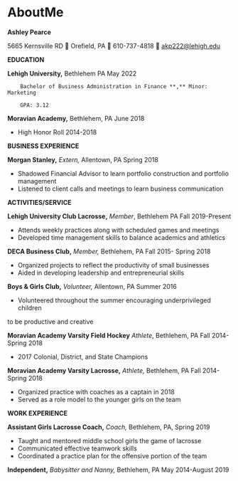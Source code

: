 # AboutMe
**Ashley Pearce**

5665 Kernsville RD  Orefield, PA  610-737-4818  akp222@lehigh.edu

**EDUCATION**

**Lehigh University,** Bethlehem PA                                                                                    May 2022

        Bachelor of Business Administration in Finance **,** Minor: Marketing

        GPA: 3.12

**Moravian Academy,** Bethlehem, PA                                                                                           June 2018

- High Honor Roll 2014-2018

**BUSINESS EXPERIENCE**

**Morgan Stanley,** _Extern,_ Allentown, PA                                                                         Spring 2018

- Shadowed Financial Advisor to learn portfolio construction and portfolio management
- Listened to client calls and meetings to learn business communication

**ACTIVITIES/SERVICE**

**Lehigh University Club Lacrosse,** _Member_, Bethlehem PA                                                              Fall 2019-Present

- Attends weekly practices along with scheduled games and meetings
- Developed time management skills to balance academics and athletics

**DECA Business Club,** _Member,_ Bethlehem, PA                                                         Fall 2015- Spring 2018

- Organized projects to reflect the productivity of small businesses
- Aided in developing leadership and entrepreneurial skills

**Boys &amp; Girls Club,** _Volunteer,_ Allentown, PA                                                                        Summer 2016

- Volunteered throughout the summer encouraging underprivileged children

to be productive and creative

**Moravian Academy Varsity Field Hockey** _Athlete_, Bethlehem, PA                                    Fall 2014-Spring 2018

- 2017 Colonial, District, and State Champions

**Moravian Academy Varsity Lacrosse,** _Athlete,_ Bethlehem, PA                                          Fall 2014- Spring 2018

- Organized practice with coaches as a captain in 2018
- Served as a role model to the younger girls on the team

**WORK EXPERIENCE**

**Assistant Girls Lacrosse Coach,** _Coach,_ Bethlehem, PA,                                                           Spring 2019

- Taught and mentored middle school girls the game of lacrosse
- Communicated effective teamwork skills
- Coordinated a practice plan for the offensive portion of the team

**Independent,** _Babysitter and Nanny,_ Bethlehem, PA                                                          May 2014-August 2019